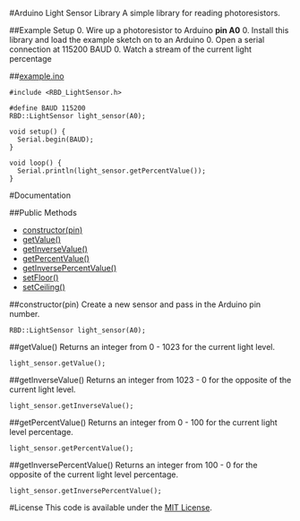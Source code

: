 #Arduino Light Sensor Library
A simple library for reading photoresistors.

##Example Setup
0. Wire up a photoresistor to Arduino **pin A0**
0. Install this library and load the example sketch on to an Arduino
0. Open a serial connection at 115200 BAUD
0. Watch a stream of the current light percentage

##[example.ino](https://github.com/alextaujenis/RBD_LightSensor/blob/master/example/example.ino)

    #include <RBD_LightSensor.h>

    #define BAUD 115200
    RBD::LightSensor light_sensor(A0);

    void setup() {
      Serial.begin(BAUD);
    }

    void loop() {
      Serial.println(light_sensor.getPercentValue());
    }

#Documentation

##Public Methods

* [constructor(pin)](#constructorpin)
* [getValue()](#getvalue)
* [getInverseValue()](#getinversevalue)
* [getPercentValue()](#getpercentvalue)
* [getInversePercentValue()](#getinversepercentvalue)
* [setFloor()](#setfloor)
* [setCeiling()](#setceiling)

##constructor(pin)
Create a new sensor and pass in the Arduino pin number.

    RBD::LightSensor light_sensor(A0);

##getValue()
Returns an integer from 0 - 1023 for the current light level.

    light_sensor.getValue();

##getInverseValue()
Returns an integer from 1023 - 0 for the opposite of the current light level.

    light_sensor.getInverseValue();

##getPercentValue()
Returns an integer from 0 - 100 for the current light level percentage.

    light_sensor.getPercentValue();

##getInversePercentValue()
Returns an integer from 100 - 0 for the opposite of the current light level percentage.

    light_sensor.getInversePercentValue();

#License
This code is available under the [MIT License](http://opensource.org/licenses/mit-license.php).